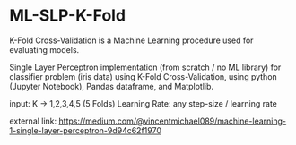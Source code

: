 # ML-SLP-K-Fold

K-Fold Cross-Validation is a Machine Learning procedure used for evaluating models.

Single Layer Perceptron implementation (from scratch / no ML library) for classifier problem (iris data) using K-Fold Cross-Validation, using python (Jupyter Notebook), Pandas dataframe, and Matplotlib.

input: K -> 1,2,3,4,5 (5 Folds)
Learning Rate: any step-size / learning rate

external link: https://medium.com/@vincentmichael089/machine-learning-1-single-layer-perceptron-9d94c62f1970
